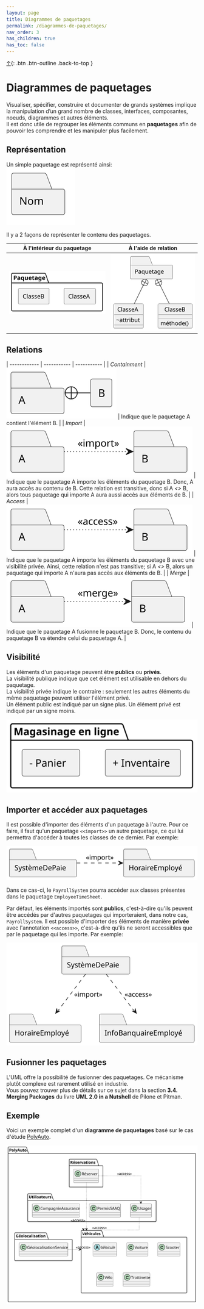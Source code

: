 ```yaml
---
layout: page
title: Diagrammes de paquetages
permalink: /diagrammes-de-paquetages/
nav_order: 3
has_children: true
has_toc: false
---
```


[↑](./#top){: .btn .btn-outline .back-to-top }

# Diagrammes de paquetages

Visualiser, spécifier, construire et documenter de grands systèmes implique la manipulation d’un grand nombre de classes, interfaces, composantes, noeuds, diagrammes et autres éléments.  
Il est donc utile de regrouper les éléments communs en **paquetages** afin de pouvoir les comprendre et les
manipuler plus facilement.

## Représentation

Un simple paquetage est représenté ainsi:  
![](/out/plant_uml/singlePackagesRepresentation/singlePackagesRepresentation.svg)

Il y a 2 façons de représenter le contenu des paquetages.

|                      À l'intérieur du paquetage                       |                         À l'aide de relation                          |
| :-------------------------------------------------------------------: | :-------------------------------------------------------------------: |
| ![](/out/plant_uml/packageReprésentation1/packageReprésentation1.svg) | ![](/out/plant_uml/packageReprésentation2/packageReprésentation2.svg) |

## Relations

| ------------ | ----------- | ----------- |
| _Containment_ | ![](/out/plant_uml/containmentRelationshipExample/containmentRelationshipExample.svg) | Indique que le paquetage A contient l'élément B. |
| _Import_ | ![](/out/plant_uml/importRelationshipExample/importRelationshipExample.svg) | Indique que le paquetage A importe les éléments du paquetage B. Donc, A aura accès au contenu de B. Cette relation est transitive, donc si A *<<import>>* B, alors tous paquetage qui importe A aura aussi accès aux éléments de B. |
| _Access_ | ![](/out/plant_uml/accessRelationshipExample/accessRelationshipExample.svg) | Indique que le paquetage A importe les éléments du paquetage B avec une visibilité privée. Ainsi, cette relation n'est pas transitive; si A *<<access>>* B, alors un paquetage qui importe A n'aura pas accès aux éléments de B. |
| _Merge_ | ![](/out/plant_uml/mergeRelationshipExample/mergeRelationshipExample.svg) | Indique que le paquetage A fusionne le paquetage B. Donc, le contenu du paquetage B va étendre celui du paquetage A. |

## Visibilité

Les éléments d'un paquetage peuvent être **publics** ou **privés**.  
La visibilité publique indique que cet élément est utilisable en dehors du paquetage.  
La visibilité privée indique le contraire : seulement les autres éléments du même paquetage peuvent utiliser l'élément privé.  
Un élément public est indiqué par un signe plus. Un élément privé est indiqué par un signe moins.

![](/out/plant_uml/packageVisibility/packageVisibility.svg)

## Importer et accéder aux paquetages

Il est possible d'importer des éléments d'un paquetage à l'autre. Pour ce faire, il faut qu'un paquetage `<<import>>` un autre paquetage, ce qui lui permettra d'accéder à toutes les classes de ce dernier. Par exemple:

![](/out/plant_uml/importRelationPackage/importRelationPackage.svg)

Dans ce cas-ci, le `PayrollSystem` pourra accéder aux classes présentes dans le paquetage `EmployeeTimeSheet`.

Par défaut, les éléments importés sont **publics**, c'est-à-dire qu'ils peuvent être accédés par d'autres paquetages qui importeraient, dans notre cas, `PayrollSystem`.
Il est possible d'importer des éléments de manière **privée** avec l'annotation `<<access>>`, c'est-à-dire qu'ils ne seront accessibles que par le paquetage qui les importe. Par exemple:

![](/out/plant_uml/accessRelationPackage/accessRelationPackage.svg)

## Fusionner les paquetages

L'UML offre la possibilité de fusionner des paquetages. Ce mécanisme plutôt complexe est rarement utilisé en industrie.  
Vous pouvez trouver plus de détails sur ce sujet dans la section **3.4. Merging Packages** du livre **UML 2.0 in a Nutshell** de Pilone et Pitman.

## Exemple

Voici un exemple complet d'un **diagramme de paquetages** basé sur le cas d'étude [PolyAuto](../polyauto/).

![](/out/plant_uml/exempleDiagPaquet/exempleDiagPaquet.svg)

